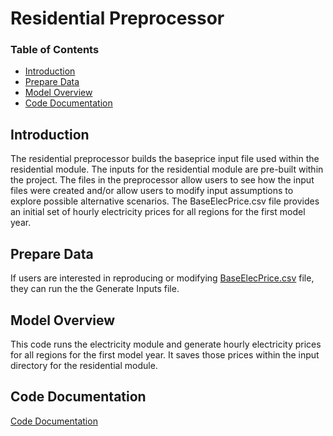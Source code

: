# Residential Preprocessor

### Table of Contents
- [Introduction](#introduction)
- [Prepare Data](#prepare-data)
- [Model Overview](#model-overview)
- [Code Documentation](#code-documentation)

## Introduction

The residential preprocessor builds the baseprice input file used within the residential module. The inputs for the residential module are pre-built within the project. The files in the preprocessor allow users to see how the input files were created and/or allow users to modify input assumptions to explore possible alternative scenarios. The BaseElecPrice.csv file provides an initial set of hourly electricity prices for all regions for the first model year. 

## Prepare Data

If users are interested in reproducing or modifying [BaseElecPrice.csv](/src/input/residential/BaseElecPrice.csv) file, they can run the the Generate Inputs file. 

## Model Overview

This code runs the electricity module and generate hourly electricity prices for all regions for the first model year. It saves those prices within the input directory for the residential module. 

## Code Documentation

[Code Documentation](/docs/README.md)

